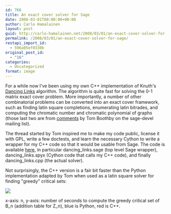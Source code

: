 ```yaml
---
id: 766
title: An exact cover solver for Sage
date: 2008-03-01T00:00:00+00:00
author: Carlo Hamalainen
layout: post
guid: http://carlo-hamalainen.net/2008/03/01/an-exact-cover-solver-for-sage/
permalink: /2008/03/01/an-exact-cover-solver-for-sage/
restapi_import_id:
  - 596a05ef0330b
original_post_id:
  - "16"
categories:
  - Uncategorized
format: image
---
```

For a while now I've been using my own C++ implementation of Knuth's [Dancing Links](http://en.wikipedia.org/wiki/Dancing_Links) algorithm. The algorithm is quite fast for solving the 0-1 matrix exact cover problem. More importantly, a number of other combinatorial problems can be converted into an exact cover framework, such as finding latin square completions, enumerating latin bitrades, and computing the chromatic number and chromatic polynomial of graphs (those last two are from [comments](http://groups.google.com/group/sage-devel/browse_thread/thread/8e1172f7772052f/67993b71c60bdd14?lnk=gst&q=exact+cover#67993b71c60bdd14) by Tom Boothby on the sage-devel mailing list).

The thread started by Tom inspired me to make my code public, license it with GPL, write a few doctests, and learn the necessary Cython to write a wrapper for my C++ code so that it would be usable from Sage. The code is available [here](http://carlo-hamalainen.net/sage/latin-1.1/), in particular dancing\_links.sage (top level Sage wrapper), dancing\_links.spyx (Cython code that calls my C++ code), and finally dancing_links.cpp (the actual solver).

Not surprisingly, the C++ version is a fair bit faster than the Python implementation adapted by Tom when used as a latin square solver for finding "greedy" critical sets:

![](/blog/myfiles/dlx-timing.png) 

x-axis: n, y-axis: number of seconds to compute the greedy critical set of B\_n (addition table for Z\_n), blue is Python, red is C++.